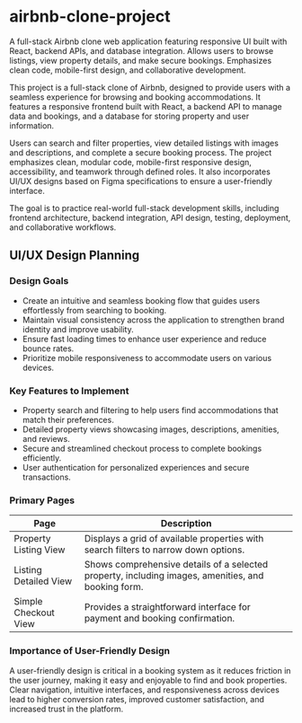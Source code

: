 # airbnb-clone-project
A full-stack Airbnb clone web application featuring responsive UI built with React, backend APIs, and database integration. Allows users to browse listings, view property details, and make secure bookings. Emphasizes clean code, mobile-first design, and collaborative development.

This project is a full-stack clone of Airbnb, designed to provide users with a seamless experience for browsing and booking accommodations. It features a responsive frontend built with React, a backend API to manage data and bookings, and a database for storing property and user information.

Users can search and filter properties, view detailed listings with images and descriptions, and complete a secure booking process. The project emphasizes clean, modular code, mobile-first responsive design, accessibility, and teamwork through defined roles. It also incorporates UI/UX designs based on Figma specifications to ensure a user-friendly interface.

The goal is to practice real-world full-stack development skills, including frontend architecture, backend integration, API design, testing, deployment, and collaborative workflows.


## UI/UX Design Planning
### Design Goals
- Create an intuitive and seamless booking flow that guides users effortlessly from searching to booking.
- Maintain visual consistency across the application to strengthen brand identity and improve usability.
- Ensure fast loading times to enhance user experience and reduce bounce rates.
- Prioritize mobile responsiveness to accommodate users on various devices.

### Key Features to Implement
- Property search and filtering to help users find accommodations that match their preferences.
- Detailed property views showcasing images, descriptions, amenities, and reviews.
- Secure and streamlined checkout process to complete bookings efficiently.
- User authentication for personalized experiences and secure transactions.

### Primary Pages

| Page                   | Description                                                    |
|------------------------|----------------------------------------------------------------|
| Property Listing View   | Displays a grid of available properties with search filters to narrow down options. |
| Listing Detailed View   | Shows comprehensive details of a selected property, including images, amenities, and booking form. |
| Simple Checkout View    | Provides a straightforward interface for payment and booking confirmation. |

### Importance of User-Friendly Design
A user-friendly design is critical in a booking system as it reduces friction in the user journey, making it easy and enjoyable to find and book properties. Clear navigation, intuitive interfaces, and responsiveness across devices lead to higher conversion rates, improved customer satisfaction, and increased trust in the platform.








